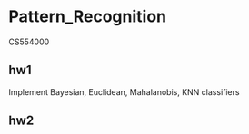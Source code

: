 # Pattern_Recognition
CS554000
## hw1
Implement  Bayesian, Euclidean, Mahalanobis, KNN classifiers  
## hw2

